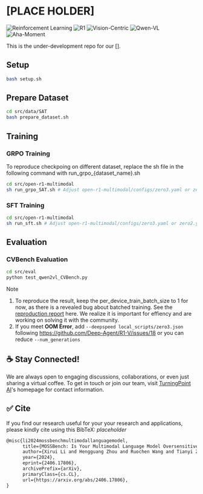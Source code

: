 # [PLACE HOLDER]

![Reinforcement Learning](https://img.shields.io/badge/Task-Reinforcement-Learning-red) 
![R1](https://img.shields.io/badge/Task-R1-red) 
![Vision-Centric](https://img.shields.io/badge/Task-Vision--Perception-red) 
![Qwen-VL](https://img.shields.io/badge/Model-Qwen--VL-green)
![Aha-Moment](https://img.shields.io/badge/Analysis-Aha--moment-green) 

This is the under-development repo for our [].

## Setup

```bash
bash setup.sh
```
## Prepare Dataset

```bash
cd src/data/SAT
bash prepare_dataset.sh
```

## Training

### GRPO Training
To reproduce checkpoing on different dataset, replace the sh file in the following command with run_grpo_{dataset_name}.sh
```bash
cd src/open-r1-multimodal
sh run_grpo_SAT.sh # Adjust open-r1-multimodal/configs/zero3.yaml or zero2.yaml accordingly # Full training for 2 epochs take more than 50 hours, we usually can observe reward peak and stop at step 100~500
```

### SFT Training

```bash
cd src/open-r1-multimodal
sh run_sft.sh # Adjust open-r1-multimodal/configs/zero3.yaml or zero2.yaml accordingly
```

## Evaluation

### CVBench Evaluation
```bash
cd src/eval
python test_qwen2vl_CVBench.py 
```

> [!NOTE] 
> 1. To reproduce the result, keep the per_device_train_batch_size to 1 for now, as there is a revealed bug about batched training. See the [reproduction report](https://github.com/Deep-Agent/R1-V/issues/4#issuecomment-2633348354) here. We realize it is important for effiency and are working on solving it with the community.
> 2. If you meet **OOM Error**, add `--deepspeed local_scripts/zero3.json` following https://github.com/Deep-Agent/R1-V/issues/18 or you can reduce `--num_generations`


## :coffee: Stay Connected!

We are always open to engaging discussions, collaborations, or even just sharing a virtual coffee. To get in touch or join our team, visit [TurningPoint AI](https://www.turningpoint-ai.com/)'s homepage for contact information.


## :white_check_mark: Cite

If you find our research useful for your your research and applications, please kindly cite using this BibTeX: *placeholder*

```latex
@misc{li2024mossbenchmultimodallanguagemodel,
      title={MOSSBench: Is Your Multimodal Language Model Oversensitive to Safe Queries?}, 
      author={Xirui Li and Hengguang Zhou and Ruochen Wang and Tianyi Zhou and Minhao Cheng and Cho-Jui Hsieh},
      year={2024},
      eprint={2406.17806},
      archivePrefix={arXiv},
      primaryClass={cs.CL},
      url={https://arxiv.org/abs/2406.17806}, 
}
```

